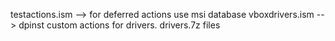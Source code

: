 testactions.ism --> for deferred actions use msi database
vboxdrivers.ism --> dpinst custom actions for drivers. drivers.7z files
